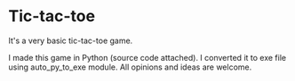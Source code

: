 # Tic-tac-toe
It's a very basic tic-tac-toe game.

I made this game in Python (source code attached).
I converted it to exe file using auto_py_to_exe module.
All opinions and ideas are welcome.
